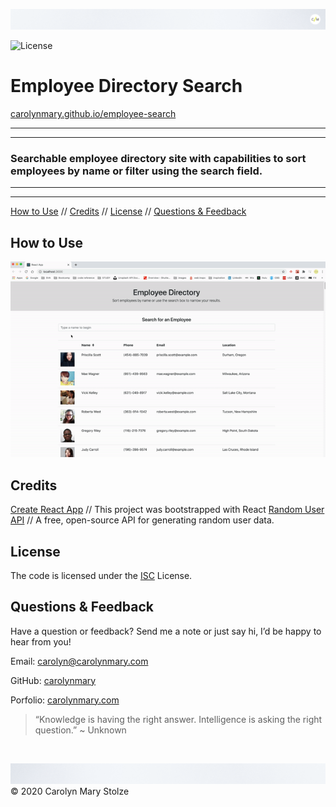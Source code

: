 ![header](./assets/cm_header.png)

<!-- Badges: MAY NEED TO ADJUST LICENSE BADGE URL -->
![License](https://img.shields.io/badge/License-ISC-green) </br>

# Employee Directory Search   
[carolynmary.github.io/employee-search](https://carolynmary.github.io/employee-search/)
 
- - -
- - -
### Searchable employee directory site with capabilities to sort employees by name or filter using the search field.
- - -
- - -

<!-- TOC -->
[How to Use](#how-to-use) // [Credits](#credits) // [License](#license) // [Questions & Feedback](#questions-feedback) 
  
## How to Use 

![demo](./assets/empDir-demo.gif)

## Credits
  
<!-- Third Party Asset Creators? Tutorials> // link to web presence -->
[Create React App](https://github.com/facebook/create-react-app) // This project was bootstrapped with React
[Random User API](https://randomuser.me/) // A free, open-source API for generating random user data. </br>

## License
    
The code is licensed under the [ISC](https://choosealicense.com/licenses/isc/) License.
  
## Questions & Feedback
  
Have a question or feedback? Send me a note or just say hi, I’d be happy to hear from you!
  
Email: carolyn@carolynmary.com </br>
  
GitHub: [carolynmary](https://github.com/carolynmary) </br>
  
Porfolio: [carolynmary.com](https://carolynmary.com) 
  
> “Knowledge is having the right answer. Intelligence is asking the right question.” ~ Unknown
  
</br>

![footer](./assets/cm_footer.png)
© 2020 Carolyn Mary Stolze